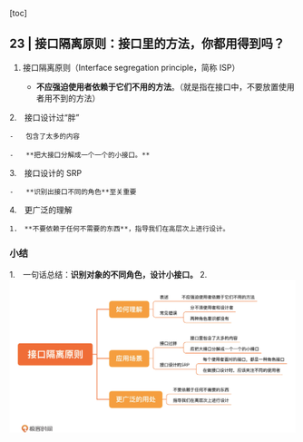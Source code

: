[toc]

## 23 | 接口隔离原则：接口里的方法，你都用得到吗？

1. 接口隔离原则（Interface segregation principle，简称 ISP）

    -   **不应强迫使用者依赖于它们不用的方法**。（就是指在接口中，不要放置使用者用不到的方法）

2.　接口设计过“胖”

    -   包含了太多的内容

    -   **把大接口分解成一个一个的小接口。**

3.　接口设计的 SRP

    -   **识别出接口不同的角色**至关重要

4.　更广泛的理解

    1.　**不要依赖于任何不需要的东西**，指导我们在高层次上进行设计。

### 小结

1.　一句话总结：**识别对象的不同角色，设计小接口。**
2.　![img](imgs/d9f46a4153c3f26ba099ea83039207c6.jpg)